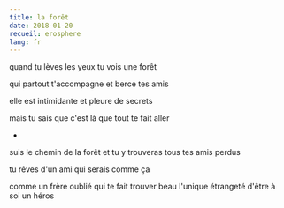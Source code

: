```yaml
---
title: la forêt
date: 2018-01-20
recueil: erosphere
lang: fr
---
```


quand tu lèves les yeux
tu vois une forêt

qui partout t'accompagne
et berce tes amis

elle est intimidante
et pleure de secrets

mais tu sais que c'est là
que tout te fait aller

*

suis le chemin de la forêt
et tu y trouveras tous tes amis perdus

tu rêves d'un ami qui serais comme ça

comme un frère oublié
qui te fait trouver beau
l'unique étrangeté
d'être à soi un héros
